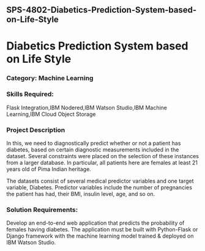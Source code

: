 ## SPS-4802-Diabetics-Prediction-System-based-on-Life-Style
# Diabetics Prediction System based on Life Style

### Category: Machine Learning

### Skills Required:
Flask Integration,IBM Nodered,IBM Watson Studio,IBM Machine Learning,IBM Cloud Object Storage

### Project Description
In this, we need to diagnostically predict whether or not a patient has diabetes, based on certain diagnostic measurements included in the dataset. Several constraints were placed on the selection of these instances from a larger database. In particular, all patients here are females at least 21 years old of Pima Indian heritage.

The datasets consist of several medical predictor variables and one target variable, Diabetes. Predictor variables include the number of pregnancies the patient has had, their BMI, insulin level, age, and so on.

### Solution Requirements:
Develop an end-to-end web application that predicts the probability of females having diabetes. The application must be built with Python-Flask or Django framework with the machine learning model trained & deployed on IBM Watson Studio. 
